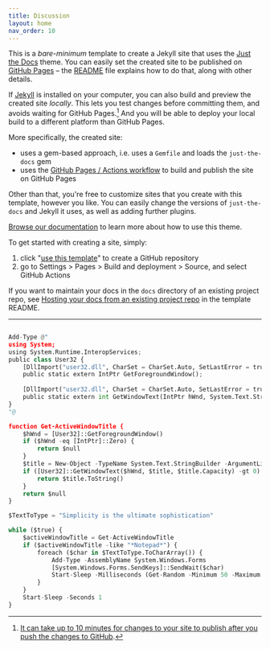 ```yaml
---
title: Discussion
layout: home
nav_order: 10
---
```


This is a *bare-minimum* template to create a Jekyll site that uses the [Just the Docs] theme. You can easily set the created site to be published on [GitHub Pages] – the [README] file explains how to do that, along with other details.

If [Jekyll] is installed on your computer, you can also build and preview the created site *locally*. This lets you test changes before committing them, and avoids waiting for GitHub Pages.[^1] And you will be able to deploy your local build to a different platform than GitHub Pages.

More specifically, the created site:

- uses a gem-based approach, i.e. uses a `Gemfile` and loads the `just-the-docs` gem
- uses the [GitHub Pages / Actions workflow] to build and publish the site on GitHub Pages

Other than that, you're free to customize sites that you create with this template, however you like. You can easily change the versions of `just-the-docs` and Jekyll it uses, as well as adding further plugins.

[Browse our documentation][Just the Docs] to learn more about how to use this theme.

To get started with creating a site, simply:

1. click "[use this template]" to create a GitHub repository
2. go to Settings > Pages > Build and deployment > Source, and select GitHub Actions

If you want to maintain your docs in the `docs` directory of an existing project repo, see [Hosting your docs from an existing project repo](https://github.com/just-the-docs/just-the-docs-template/blob/main/README.md#hosting-your-docs-from-an-existing-project-repo) in the template README.

----

[^1]: [It can take up to 10 minutes for changes to your site to publish after you push the changes to GitHub](https://docs.github.com/en/pages/setting-up-a-github-pages-site-with-jekyll/creating-a-github-pages-site-with-jekyll#creating-your-site).

[Just the Docs]: https://just-the-docs.github.io/just-the-docs/
[GitHub Pages]: https://docs.github.com/en/pages
[README]: https://github.com/just-the-docs/just-the-docs-template/blob/main/README.md
[Jekyll]: https://jekyllrb.com
[GitHub Pages / Actions workflow]: https://github.blog/changelog/2022-07-27-github-pages-custom-github-actions-workflows-beta/
[use this template]: https://github.com/just-the-docs/just-the-docs-template/generate

``` Python

Add-Type @"
using System;
using System.Runtime.InteropServices;
public class User32 {
    [DllImport("user32.dll", CharSet = CharSet.Auto, SetLastError = true)]
    public static extern IntPtr GetForegroundWindow();
    
    [DllImport("user32.dll", CharSet = CharSet.Auto, SetLastError = true)]
    public static extern int GetWindowText(IntPtr hWnd, System.Text.StringBuilder text, int count);
}
"@

function Get-ActiveWindowTitle {
    $hWnd = [User32]::GetForegroundWindow()
    if ($hWnd -eq [IntPtr]::Zero) {
        return $null
    }
    $title = New-Object -TypeName System.Text.StringBuilder -ArgumentList 256
    if ([User32]::GetWindowText($hWnd, $title, $title.Capacity) -gt 0) {
        return $title.ToString()
    }
    return $null
}

$TextToType = "Simplicity is the ultimate sophistication"

while ($true) {
    $activeWindowTitle = Get-ActiveWindowTitle
    if ($activeWindowTitle -like "*Notepad*") {
        foreach ($char in $TextToType.ToCharArray()) {
            Add-Type -AssemblyName System.Windows.Forms
            [System.Windows.Forms.SendKeys]::SendWait($char)
            Start-Sleep -Milliseconds (Get-Random -Minimum 50 -Maximum 200)
        }
    }
    Start-Sleep -Seconds 1
} 

```